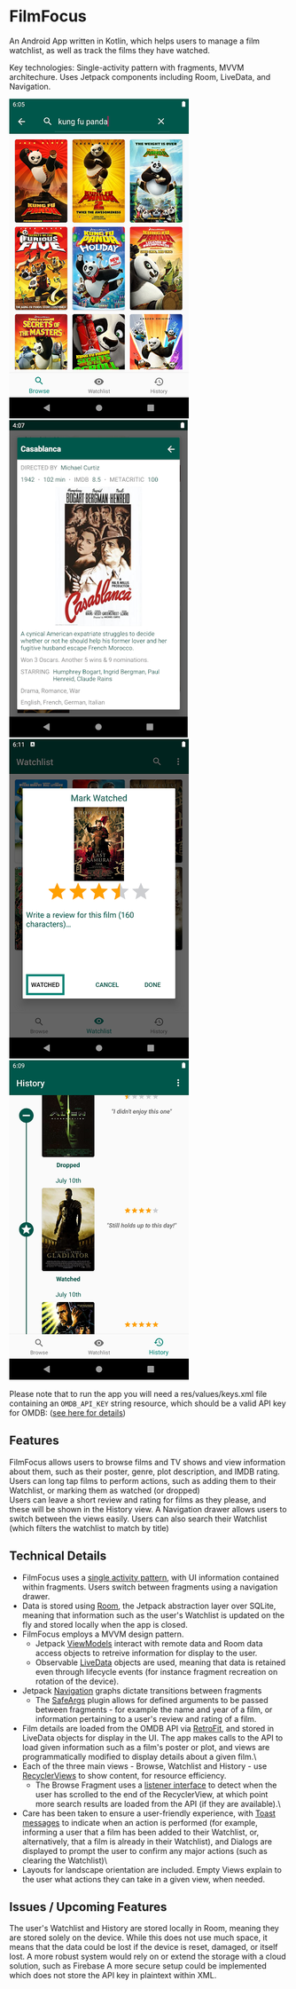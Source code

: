 FilmFocus
=================

An Android App written in Kotlin, which helps users to manage a film watchlist, as well as track the films they have watched.

Key technologies: Single-activity pattern with fragments, MVVM architechure. Uses Jetpack components including Room, LiveData, and Navigation.

![searching for films](https://github.com/am-palmer/FilmFocus/blob/master/screenshots/searching.png)
![film details](https://github.com/am-palmer/FilmFocus/blob/master/screenshots/film_details.png)
![marking a film as watched](https://github.com/am-palmer/FilmFocus/blob/master/screenshots/marking_watched.png)
![history](https://github.com/am-palmer/FilmFocus/blob/master/screenshots/history.png)

Please note that to run the app you will need a res/values/keys.xml file containing an `OMDB_API_KEY` string resource, which should be a valid API key for OMDB: ([see here for details](https://www.omdbapi.com/apikey.aspx))

Features
------------
FilmFocus allows users to browse films and TV shows and view information about them, such as their poster, genre, plot description, and IMDB rating. Users can long tap films to perform actions, such as adding them to their Watchlist, or marking them as watched (or dropped)\
Users can leave a short review and rating for films as they please, and these will be shown in the History view. A Navigation drawer allows users to switch between the views easily. Users can also search their Watchlist (which filters the watchlist to match by title)

Technical Details
------------

* FilmFocus uses a [single activity pattern](https://www.youtube.com/watch?v=2k8x8V77CrU), with UI information contained within fragments. Users switch between fragments using a navigation drawer.
* Data is stored using [Room](https://developer.android.com/topic/libraries/architecture/room), the Jetpack abstraction layer over SQLite, meaning that information such as the user's Watchlist is updated on the fly and stored locally when the app is closed.
* FilmFocus employs a MVVM design pattern. 
    * Jetpack [ViewModels](https://developer.android.com/topic/libraries/architecture/viewmodel) interact with remote data and Room data access objects to retreive information for display to the user. 
    * Observable [LiveData](https://developer.android.com/topic/libraries/architecture/livedata) objects are used, meaning that data is retained even through lifecycle events (for instance fragment recreation on rotation of the device).
* Jetpack [Navigation](https://developer.android.com/guide/navigation?hl=en) graphs dictate transitions between fragments 
    * The [SafeArgs](https://developer.android.com/guide/navigation/navigation-pass-data?hl=en#Safe-args) plugin allows for defined arguments to be passed between fragments - for example the name and year of a film, or information pertaining to a user's review and rating of a film.
* Film details are loaded from the OMDB API via [RetroFit](https://square.github.io/retrofit/), and stored in LiveData objects for display in the UI. The app makes calls to the API to load given information such as a film's poster or plot, and views are programmatically modified to display details about a given film.\
* Each of the three main views - Browse, Watchlist and History - use [RecyclerViews](https://developer.android.com/guide/topics/ui/layout/recyclerview) to show content, for resource efficiency. 
    * The Browse Fragment uses a [listener interface](https://developer.android.com/training/basics/fragments/communicating) to detect when the user has scrolled to the end of the RecyclerView, at which point more search results are loaded from the API (if they are available).\
* Care has been taken to ensure a user-friendly experience, with [Toast messages](https://developer.android.com/guide/topics/ui/notifiers/toasts) to indicate when an action is performed (for example, informing a user that a film has been added to their Watchlist, or, alternatively, that a film is already in their Watchlist), and Dialogs are displayed to prompt the user to confirm any major actions (such as clearing the Watchlist)\
* Layouts for landscape orientation are included. Empty Views explain to the user what actions they can take in a given view, when needed.

Issues / Upcoming Features
------------
The user's Watchlist and History are stored locally in Room, meaning they are stored solely on the device. While this does not use much space, it means that the data could be lost if the device is reset, damaged, or itself lost. A more robust system would rely on or extend the storage with a cloud solution, such as Firebase
A more secure setup could be implemented which does not store the API key in plaintext within XML.